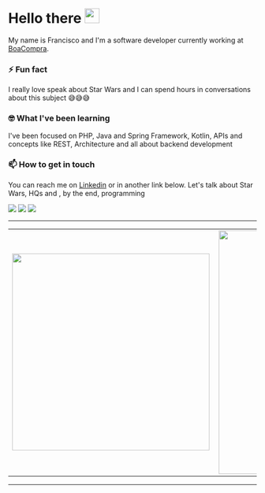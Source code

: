 # Hello there <img src="https://raw.githubusercontent.com/MartinHeinz/MartinHeinz/master/wave.gif" width="30px">


My name is Francisco and I'm a software developer currently working at [BoaCompra](https://boacompra.com). 

<!--
**franciscoguinarte/franciscoguinarte** is a ✨ _special_ ✨ repository because its `README.md` (this file) appears on your GitHub profile.

Here are some ideas to get you started:

- 🔭 I’m currently working on @Sensedia
- 🌱 I’m currently learning Java, 
- 👯 I’m looking to collaborate on ...
- 🤔 I’m looking for help with ...
- 💬 Ask me about ...
- 📫 How to reach me: ...
- 😄 Pronouns: ...
- ⚡ Fun fact: ...
-->
 


### ⚡ Fun fact
I really love speak about Star Wars and I can spend hours in conversations about this subject 😅😅😅

### 🤓 What I've been learning
I've been focused on PHP, Java and Spring Framework, Kotlin, APIs and concepts like REST, Architecture and all about backend development

### 📫 How to get in touch
You can reach me on [Linkedin](https://www.linkedin.com/in/francisco-guinarte/) or in another link below. Let's talk about Star Wars, HQs and , by the end, programming

<div> 

 <a href="https://discord.gg/XCCmYN2A" target="_blank"><img src="https://img.shields.io/badge/Discord-7289DA?style=for-the-badge&logo=discord&logoColor=white" target="_blank"></a> 
  <a href = "mailto:francisco.guinarte@outlook.com.br"><img src="https://img.shields.io/badge/-Gmail-%23333?style=for-the-badge&logo=gmail&logoColor=white" target="_blank"></a>
  <a href="https://www.linkedin.com/in/francisco-guinarte" target="_blank"><img src="https://img.shields.io/badge/-LinkedIn-%230077B5?style=for-the-badge&logo=linkedin&logoColor=white" target="_blank"></a> 
 
</div>


---

<center>
  <table>
    <tr>
        <td><img width="400px" align="left" src="https://github-readme-stats.vercel.app/api/top-langs/?username=franciscoguinarte&hide=html,javascript&layout=compact&show_icons=true&theme=dracula" /></td>
        <td><img width="495px" align="left" src="https://github-readme-stats.vercel.app/api?username=franciscoguinarte&hide=contribs&show_icons=true&theme=dracula" /></td>
    </tr>   
  </table>
</center>  

---
